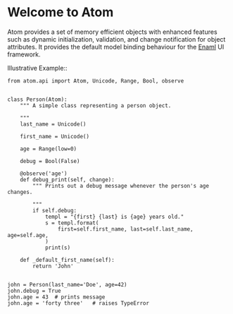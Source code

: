 
Welcome to Atom
===============

Atom provides a set of memory efficient objects with enhanced features such as 
dynamic initialization, validation, and change notification for object attributes.
It provides the default model binding behaviour for the [Enaml](http://nucleic.github.io/enaml/docs) UI framework.

Illustrative Example::
   
    from atom.api import Atom, Unicode, Range, Bool, observe


    class Person(Atom):
        """ A simple class representing a person object.

        """
        last_name = Unicode()

        first_name = Unicode()

        age = Range(low=0)

        debug = Bool(False)

        @observe('age')
        def debug_print(self, change):
            """ Prints out a debug message whenever the person's age changes.

            """
            if self.debug:
                templ = "{first} {last} is {age} years old."
                s = templ.format(
                    first=self.first_name, last=self.last_name, age=self.age,
                )
                print(s)
                
        def _default_first_name(self):
            return 'John'


    john = Person(last_name='Doe', age=42)
    john.debug = True
    john.age = 43  # prints message
    john.age = 'forty three'   # raises TypeError
                

